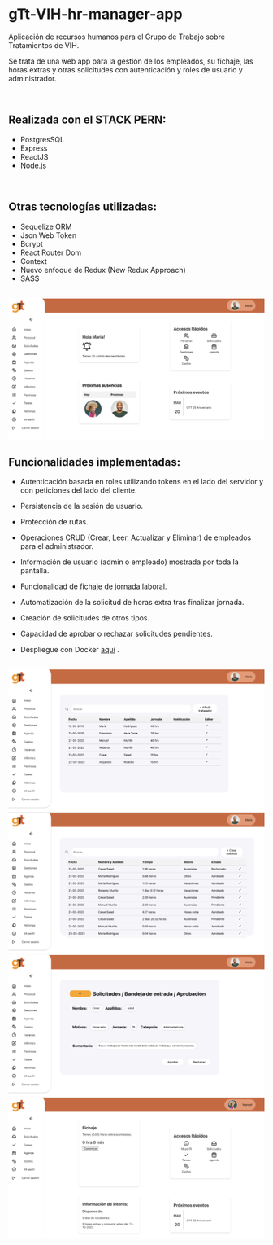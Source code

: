# gTt-VIH-hr-manager-app

Aplicación de recursos humanos para el Grupo de Trabajo sobre Tratamientos de VIH.

Se trata de una web app para la gestión de los empleados, su fichaje, las horas extras y otras solicitudes con autenticación y roles de usuario y administrador.

<br>

## Realizada con el STACK PERN:

- PostgresSQL
- Express
- ReactJS
- Node.js

<br>

## Otras tecnologías utilizadas:

- Sequelize ORM
- Json Web Token
- Bcrypt
- React Router Dom
- Context
- Nuevo enfoque de Redux (New Redux Approach)
- SASS

<br>

<img src="client/src/assets/admin-dashboard.png">

<br>

## Funcionalidades implementadas:

- Autenticación basada en roles utilizando tokens en el lado del servidor y con peticiones del lado del cliente.

- Persistencia de la sesión de usuario.

- Protección de rutas.

- Operaciones CRUD (Crear, Leer, Actualizar y Eliminar) de empleados para el administrador.

- Información de usuario (admin o empleado) mostrada por toda la pantalla.

- Funcionalidad de fichaje de jornada laboral.

- Automatización de la solicitud de horas extra tras finalizar jornada.

- Creación de solicitudes de otros tipos.

- Capacidad de aprobar o rechazar solicitudes pendientes.

- Despliegue con Docker [aquí](https://gtt-vih-hrm.onrender.com/) 
.

<br>

<img src="client/src/assets/personal.png">

<br>

<img src="client/src/assets/solicitudes.png">

<br>

<img src="client/src/assets/aprobacion.png">

<br>

<img src="client/src/assets/fichaje.png">
